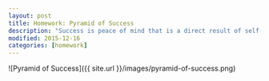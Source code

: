 ```yaml
---
layout: post
title: Homework: Pyramid of Success
description: "Success is peace of mind that is a direct result of self-satisfaction in knowing you did your best to become the best you are capable of becoming."
modified: 2015-12-16
categories: [homework]
---
```


![Pyramid of Success]({{ site.url }}/images/pyramid-of-success.png)
